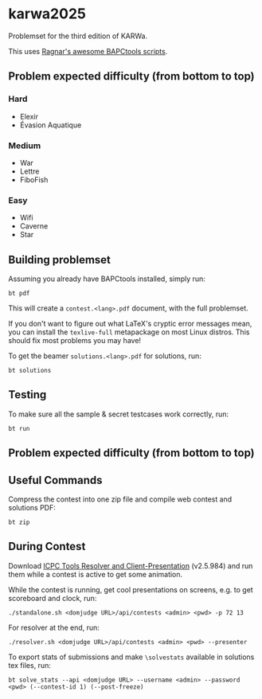 # karwa2025
Problemset for the third edition of KARWa.

This uses [Ragnar's awesome BAPCtools scripts](https://github.com/RagnarGrootKoerkamp/BAPCtools).

## Problem expected difficulty (from bottom to top)
### Hard
- Elexir
- Évasion Aquatique
### Medium
- War
- Lettre
- FiboFish
### Easy
- Wifi
- Caverne
- Star
## Building problemset

Assuming you already have BAPCtools installed, simply run:

```console
bt pdf
```

This will create a `contest.<lang>.pdf` document, with the full problemset.

If you don't want to figure out what LaTeX's cryptic error messages mean, you can install the `texlive-full` metapackage on most Linux distros.
This should fix most problems you may have!


To get the beamer `solutions.<lang>.pdf` for solutions, run:

```console
bt solutions
```


## Testing

To make sure all the sample & secret testcases work correctly, run:

```console
bt run
```

## Problem expected difficulty (from bottom to top)


## Useful Commands

Compress the contest into one zip file and compile web contest and solutions PDF:

```console
bt zip
```

## During Contest

Download [ICPC Tools Resolver and Client-Presentation](https://tools.icpc.global/) (v2.5.984) and run them while a contest is active to get some animation.

While the contest is running, get cool presentations on screens, e.g. to get scoreboard and clock, run:

```console
./standalone.sh <domjudge URL>/api/contests <admin> <pwd> -p 72 13
```

For resolver at the end, run:

```console
./resolver.sh <domjudge URL>/api/contests <admin> <pwd> --presenter
```

To export stats of submissions and make `\solvestats` available in solutions tex files, run:
```console
bt solve_stats --api <domjudge URL> --username <admin> --password <pwd> (--contest-id 1) (--post-freeze)
```
